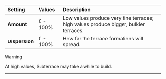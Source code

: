 | Setting        | Values      | Description |
| :------------- | :---------- | :---------- |
| **Amount**     | 0 - 100% | Low values produce very fine terraces; high values produce bigger, bulkier terraces. |
| **Dispersion** | 0 - 100% | How far the terrace formations will spread. |


> [!WARNING] 
> At high values, Subterrace may take a while to build.

***

<!--examples-->
